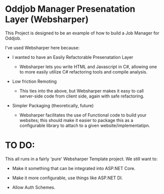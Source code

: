 ﻿# Oddjob Manager Presenatation Layer (Websharper)

This Project is designed to be an example of how to build a Job Manager for Oddjob.

I've used Websharper here because:

  - I wanted to have an Easily Refactorable Presenatation Layer
     - Websharper lets you write HTML and Javascript in C#, allowing one to more easily utilize C# refactoring tools and compile analysis.

  - Low friction Remoting
     - This ties into the above, but Websharper makes it easy to call server-side code from client side, again with safe refactoring.

  - Simpler Packaging (theoretically, future)
     - Websharper facilitates the use of Functional code to build your websites; this should make it easier to package this as a configurable library to attach to a given website/implementatipn.



# TO DO:

This all runs in a fairly 'pure' Websharper Template project. We still want to:

 - Make it something that can be integrated into ASP.NET Core.

 - Make it more configurable, use things like ASP.NET DI.

 - Allow Auth Schemes.
